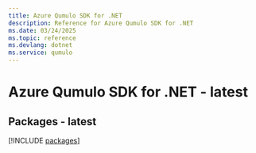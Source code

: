 ```yaml
---
title: Azure Qumulo SDK for .NET
description: Reference for Azure Qumulo SDK for .NET
ms.date: 03/24/2025
ms.topic: reference
ms.devlang: dotnet
ms.service: qumulo
---
```

# Azure Qumulo SDK for .NET - latest
## Packages - latest
[!INCLUDE [packages](qumulo-index.md)]